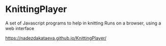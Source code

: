 # KnittingPlayer
A set of Javascript programs to help in knitting
Runs on a browser, using a web interface

https://nadezdakataeva.github.io/KnittingPlayer/
